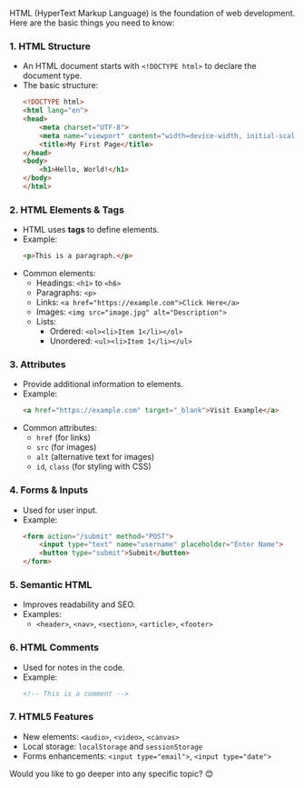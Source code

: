 HTML (HyperText Markup Language) is the foundation of web development. Here are the basic things you need to know:

### 1. **HTML Structure**
   - An HTML document starts with `<!DOCTYPE html>` to declare the document type.
   - The basic structure:
     ```html
     <!DOCTYPE html>
     <html lang="en">
     <head>
         <meta charset="UTF-8">
         <meta name="viewport" content="width=device-width, initial-scale=1.0">
         <title>My First Page</title>
     </head>
     <body>
         <h1>Hello, World!</h1>
     </body>
     </html>
     ```
   
### 2. **HTML Elements & Tags**
   - HTML uses **tags** to define elements.
   - Example:
     ```html
     <p>This is a paragraph.</p>
     ```
   - Common elements:
     - Headings: `<h1>` to `<h6>`
     - Paragraphs: `<p>`
     - Links: `<a href="https://example.com">Click Here</a>`
     - Images: `<img src="image.jpg" alt="Description">`
     - Lists:
       - Ordered: `<ol><li>Item 1</li></ol>`
       - Unordered: `<ul><li>Item 1</li></ul>`

### 3. **Attributes**
   - Provide additional information to elements.
   - Example:
     ```html
     <a href="https://example.com" target="_blank">Visit Example</a>
     ```
   - Common attributes:
     - `href` (for links)
     - `src` (for images)
     - `alt` (alternative text for images)
     - `id`, `class` (for styling with CSS)

### 4. **Forms & Inputs**
   - Used for user input.
   - Example:
     ```html
     <form action="/submit" method="POST">
         <input type="text" name="username" placeholder="Enter Name">
         <button type="submit">Submit</button>
     </form>
     ```

### 5. **Semantic HTML**
   - Improves readability and SEO.
   - Examples:
     - `<header>`, `<nav>`, `<section>`, `<article>`, `<footer>`

### 6. **HTML Comments**
   - Used for notes in the code.
   - Example:
     ```html
     <!-- This is a comment -->
     ```

### 7. **HTML5 Features**
   - New elements: `<audio>`, `<video>`, `<canvas>`
   - Local storage: `localStorage` and `sessionStorage`
   - Forms enhancements: `<input type="email">`, `<input type="date">`

Would you like to go deeper into any specific topic? 😊